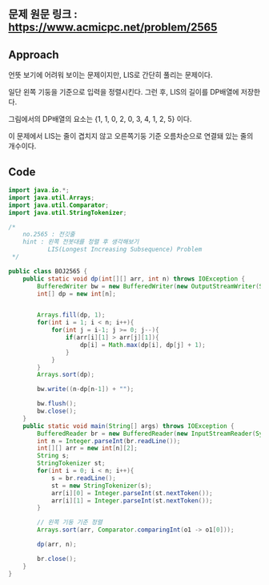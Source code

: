 ## 문제 원문 링크 : https://www.acmicpc.net/problem/2565

## Approach

언뜻 보기에 어려워 보이는 문제이지만, LIS로 간단히 풀리는 문제이다.

일단 왼쪽 기둥을 기준으로 입력을 정렬시킨다. 그런 후, LIS의 길이를 DP배열에 저장한다.

그림에서의 DP배열의 요소는 {1, 1, 0, 2, 0, 3, 4, 1, 2, 5} 이다.

이 문제에서 LIS는 줄이 겹치지 않고 오른쪽기둥 기준 오름차순으로 연결돼 있는 줄의 개수이다.

## Code

```java
import java.io.*;
import java.util.Arrays;
import java.util.Comparator;
import java.util.StringTokenizer;

/*
    no.2565 : 전깃줄
    hint : 왼쪽 전봇대를 정렬 후 생각해보기
           LIS(Longest Increasing Subsequence) Problem
 */

public class BOJ2565 {
    public static void dp(int[][] arr, int n) throws IOException {
        BufferedWriter bw = new BufferedWriter(new OutputStreamWriter(System.out));
        int[] dp = new int[n];


        Arrays.fill(dp, 1);
        for(int i = 1; i < n; i++){
            for(int j = i-1; j >= 0; j--){
                if(arr[i][1] > arr[j][1]){
                    dp[i] = Math.max(dp[i], dp[j] + 1);
                }
            }
        }
        Arrays.sort(dp);

        bw.write((n-dp[n-1]) + "");

        bw.flush();
        bw.close();
    }
    public static void main(String[] args) throws IOException {
        BufferedReader br = new BufferedReader(new InputStreamReader(System.in));
        int n = Integer.parseInt(br.readLine());
        int[][] arr = new int[n][2];
        String s;
        StringTokenizer st;
        for(int i = 0; i < n; i++){
            s = br.readLine();
            st = new StringTokenizer(s);
            arr[i][0] = Integer.parseInt(st.nextToken());
            arr[i][1] = Integer.parseInt(st.nextToken());
        }

      	// 왼쪽 기둥 기준 정렬
        Arrays.sort(arr, Comparator.comparingInt(o1 -> o1[0]));

        dp(arr, n);

        br.close();
    }
}

```

